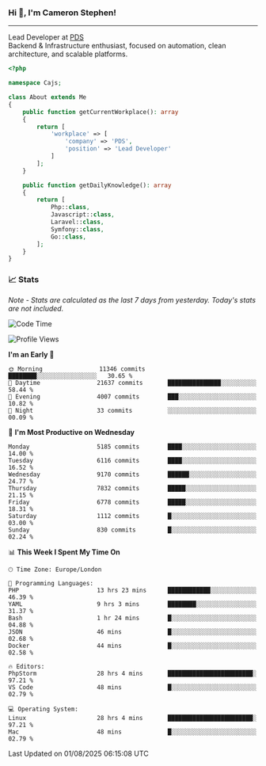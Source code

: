 ### Hi 👋, I'm Cameron Stephen!

---

Lead Developer at [PDS](https://prindatasolutions.co.uk)  
Backend & Infrastructure enthusiast, focused on automation, clean architecture, and scalable platforms.


```php
<?php

namespace Cajs;

class About extends Me
{
    public function getCurrentWorkplace(): array
    {
        return [
            'workplace' => [
                'company' => 'PDS',
                'position' => 'Lead Developer'
            ]
        ];
    }

    public function getDailyKnowledge(): array
    {
        return [
            Php::class,
            Javascript::class,
            Laravel::class,
            Symfony::class,
            Go::class,
        ];
    }
}
```

### 📈 Stats
<p><em>Note - Stats are calculated as the last 7 days from yesterday. Today's stats are not included.</em></p>


<!--START_SECTION:waka-->
![Code Time](http://img.shields.io/badge/Code%20Time-4%2C621%20hrs%2042%20mins-blue)

![Profile Views](http://img.shields.io/badge/Profile%20Views-0-blue)

**I'm an Early 🐤** 

```text
🌞 Morning                11346 commits       ████████░░░░░░░░░░░░░░░░░   30.65 % 
🌆 Daytime                21637 commits       ███████████████░░░░░░░░░░   58.44 % 
🌃 Evening                4007 commits        ███░░░░░░░░░░░░░░░░░░░░░░   10.82 % 
🌙 Night                  33 commits          ░░░░░░░░░░░░░░░░░░░░░░░░░   00.09 % 
```
📅 **I'm Most Productive on Wednesday** 

```text
Monday                   5185 commits        ████░░░░░░░░░░░░░░░░░░░░░   14.00 % 
Tuesday                  6116 commits        ████░░░░░░░░░░░░░░░░░░░░░   16.52 % 
Wednesday                9170 commits        ██████░░░░░░░░░░░░░░░░░░░   24.77 % 
Thursday                 7832 commits        █████░░░░░░░░░░░░░░░░░░░░   21.15 % 
Friday                   6778 commits        █████░░░░░░░░░░░░░░░░░░░░   18.31 % 
Saturday                 1112 commits        █░░░░░░░░░░░░░░░░░░░░░░░░   03.00 % 
Sunday                   830 commits         █░░░░░░░░░░░░░░░░░░░░░░░░   02.24 % 
```


📊 **This Week I Spent My Time On** 

```text
🕑︎ Time Zone: Europe/London

💬 Programming Languages: 
PHP                      13 hrs 23 mins      ████████████░░░░░░░░░░░░░   46.39 % 
YAML                     9 hrs 3 mins        ████████░░░░░░░░░░░░░░░░░   31.37 % 
Bash                     1 hr 24 mins        █░░░░░░░░░░░░░░░░░░░░░░░░   04.88 % 
JSON                     46 mins             █░░░░░░░░░░░░░░░░░░░░░░░░   02.68 % 
Docker                   44 mins             █░░░░░░░░░░░░░░░░░░░░░░░░   02.58 % 

🔥 Editors: 
PhpStorm                 28 hrs 4 mins       ████████████████████████░   97.21 % 
VS Code                  48 mins             █░░░░░░░░░░░░░░░░░░░░░░░░   02.79 % 

💻 Operating System: 
Linux                    28 hrs 4 mins       ████████████████████████░   97.21 % 
Mac                      48 mins             █░░░░░░░░░░░░░░░░░░░░░░░░   02.79 % 
```


 Last Updated on 01/08/2025 06:15:08 UTC
<!--END_SECTION:waka-->
